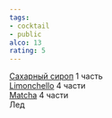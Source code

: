 ```yaml
---
tags:
- cocktail
- public
alco: 13
rating: 5
---
```


[Сахарный сироп](%D0%A1%D0%B0%D1%85%D0%B0%D1%80%D0%BD%D1%8B%D0%B9%20%D1%81%D0%B8%D1%80%D0%BE%D0%BF.md) 1 часть  
[Limonchello](Limonchello.md) 4 части  
[Matcha](Matcha.md) 4 части  
Лед
